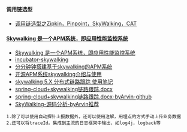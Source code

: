 #### 调用链选型
- [调用链选型之Zipkin，Pinpoint，SkyWalking，CAT](https://www.jianshu.com/p/0fbbf99a236e)

#### [Skywalking 是一个APM系统，即应用性能监控系统](http://www.kailing.pub/article/index/arcid/177.html)
- [Skywalking 是一个APM系统，即应用性能监控系统](http://www.kailing.pub/article/index/arcid/177.html)
- [incubator-skywalking](https://github.com/apache/incubator-skywalking)
- [分分钟钟搭建基于skywalking的APM系统](https://my.oschina.net/ytqvip/blog/1793767)
- [开源APM系统skywalking介绍与使用](https://www.cnblogs.com/xiaoqi/p/skywalking-usage.html)
- [skywalking 5.X 分布式链路跟踪 使用笔记](https://blog.csdn.net/jilo88/article/details/81355265)
- [spring-cloud+skywalking链路跟踪.docx](https://github.com/Xlinlin/spring-cloud-demo/tree/master/SpringCloud-Demo-Doc)
- [spring-cloud+skywalking链路跟踪.docx-byArvin-github](https://github.com/yaozd/spring-cloud-demo-1)
- [SkyWalking-源码分析-byArvin推荐](http://www.iocoder.cn/categories/SkyWalking/)

```
1.除了可以使用自动探针上报数据外，还可以使用注解，用埋点的方式手动上传业务数据
2.还可以将traceId。集成到主流的日志框架中输出，如log4j，logback等
```